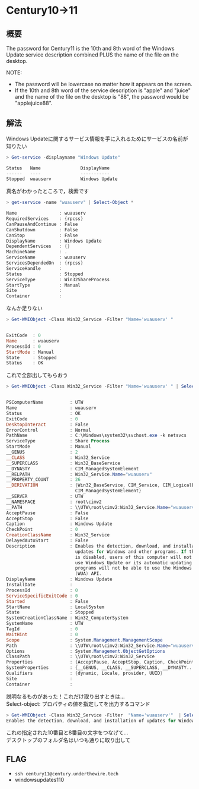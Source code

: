 # Century10->11

## 概要

The password for Century11 is the 10th and 8th word of the Windows Update service description combined PLUS the name of the file on the desktop.

NOTE:

- The password will be lowercase no matter how it appears on the screen.
- If the 10th and 8th word of the service description is "apple" and "juice" and the name of the file on the desktop is "88", the password would be "applejuice88".

## 解法

Windows Updateに関するサービス情報を手に入れるためにサービスの名前が知りたい

```Powershell
> Get-service -displayname "Windows Update"

Status   Name               DisplayName
------   ----               -----------
Stopped  wuauserv           Windows Update
```

真名がわかったところで，検索です

```Powershell
> get-service -name "wuauserv" | Select-Object *

Name                : wuauserv
RequiredServices    : {rpcss}
CanPauseAndContinue : False
CanShutdown         : False
CanStop             : False
DisplayName         : Windows Update
DependentServices   : {}
MachineName         : .
ServiceName         : wuauserv
ServicesDependedOn  : {rpcss}
ServiceHandle       :
Status              : Stopped
ServiceType         : Win32ShareProcess
StartType           : Manual
Site                :
Container           :
```

なんか足りない

```Powershell
> Get-WMIObject -Class Win32_Service -Filter "Name='wuauserv' "


ExitCode  : 0
Name      : wuauserv
ProcessId : 0
StartMode : Manual
State     : Stopped
Status    : OK
```

これで全部出してもらおう

```Powershell
> Get-WMIObject -Class Win32_Service -Filter "Name='wuauserv' " | Select *


PSComputerName          : UTW
Name                    : wuauserv
Status                  : OK
ExitCode                : 0
DesktopInteract         : False
ErrorControl            : Normal
PathName                : C:\Windows\system32\svchost.exe -k netsvcs
ServiceType             : Share Process
StartMode               : Manual
__GENUS                 : 2
__CLASS                 : Win32_Service
__SUPERCLASS            : Win32_BaseService
__DYNASTY               : CIM_ManagedSystemElement
__RELPATH               : Win32_Service.Name="wuauserv"
__PROPERTY_COUNT        : 26
__DERIVATION            : {Win32_BaseService, CIM_Service, CIM_LogicalElement,
                          CIM_ManagedSystemElement}
__SERVER                : UTW
__NAMESPACE             : root\cimv2
__PATH                  : \\UTW\root\cimv2:Win32_Service.Name="wuauserv"
AcceptPause             : False
AcceptStop              : False
Caption                 : Windows Update
CheckPoint              : 0
CreationClassName       : Win32_Service
DelayedAutoStart        : False
Description             : Enables the detection, download, and installation of
                          updates for Windows and other programs. If this service
                          is disabled, users of this computer will not be able to
                          use Windows Update or its automatic updating feature, and
                          programs will not be able to use the Windows Update Agent
                          (WUA) API.
DisplayName             : Windows Update
InstallDate             :
ProcessId               : 0
ServiceSpecificExitCode : 0
Started                 : False
StartName               : LocalSystem
State                   : Stopped
SystemCreationClassName : Win32_ComputerSystem
SystemName              : UTW
TagId                   : 0
WaitHint                : 0
Scope                   : System.Management.ManagementScope
Path                    : \\UTW\root\cimv2:Win32_Service.Name="wuauserv"
Options                 : System.Management.ObjectGetOptions
ClassPath               : \\UTW\root\cimv2:Win32_Service
Properties              : {AcceptPause, AcceptStop, Caption, CheckPoint...}
SystemProperties        : {__GENUS, __CLASS, __SUPERCLASS, __DYNASTY...}
Qualifiers              : {dynamic, Locale, provider, UUID}
Site                    :
Container               :
```

説明なるものがあった！これだけ取り出すときは...  
Select-object: プロパティの値を指定してを出力するコマンド

```Powershell
> Get-WMIObject -Class Win32_Service -Filter  "Name='wuauserv'"  | Select-Object -ExpandProperty Description
Enables the detection, download, and installation of updates for Windows and other programs. If this service is disabled, users of this computer will not be able to use Windows Update or its automatic updating feature, and programs will not be able to use the Windows Update Agent (WUA) API.
```

これの指定された10番目と8番目の文字をつなげて...  
デスクトップのフォルダ名はいつも通りに取り出して

## FLAG

- `ssh century11@century.underthewire.tech`
- windowsupdates110
